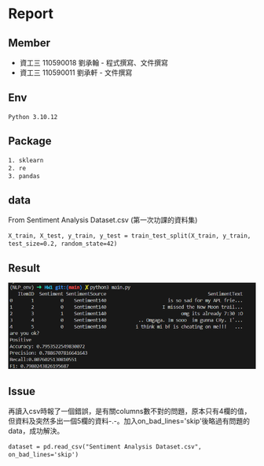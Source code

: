 # Report
## Member
- 資工三 110590018 劉承翰 - 程式撰寫、文件撰寫
- 資工三 110590011 劉承軒 - 文件撰寫
## Env
    Python 3.10.12
## Package
    1. sklearn
    2. re
    3. pandas
## data
From Sentiment Analysis Dataset.csv (第一次功課的資料集)
```python=
X_train, X_test, y_train, y_test = train_test_split(X_train, y_train, test_size=0.2, random_state=42)
```
## Result
![alt text](image.png)

## Issue
再讀入csv時報了一個錯誤，是有關columns數不對的問題，原本只有4欄的值，但資料及突然多出一個5欄的資料-.-。加入on_bad_lines='skip'後略過有問題的data，成功解決。
```python=
dataset = pd.read_csv("Sentiment Analysis Dataset.csv", on_bad_lines='skip')
```


